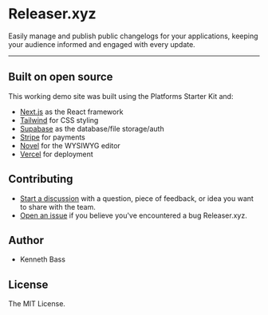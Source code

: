 # Releaser.xyz
Easily manage and publish public changelogs for your applications, keeping your audience informed and engaged with every update.

---

## Built on open source
This working demo site was built using the Platforms Starter Kit and:

- [Next.js](https://nextjs.org/) as the React framework
- [Tailwind](https://tailwindcss.com/) for CSS styling
- [Supabase](https://supabase.com/) as the database/file storage/auth
- [Stripe](https://stripe.com/) for payments
- [Novel](https://novel.sh/) for the WYSIWYG editor
- [Vercel](http://vercel.com/) for deployment

## Contributing
- [Start a discussion](https://github.com/dishwasher-detergent/releaser.xyz/discussions) with a question, piece of feedback, or idea you want to share with the team.
- [Open an issue](https://github.com/dishwasher-detergent/releaser.xyz/issues) if you believe you've encountered a bug Releaser.xyz.

## Author
- Kenneth Bass

## License
The MIT License.

